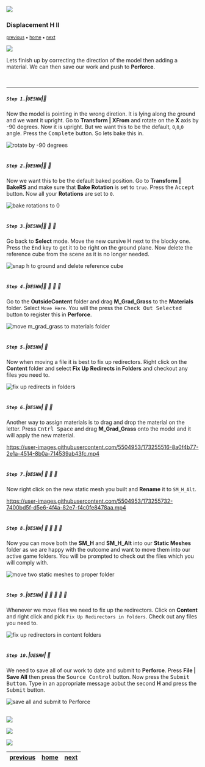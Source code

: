 ![](../images/line3.png)

### Displacement H II

<sub>[previous](../first-hour/README.md#user-content-first-hour-in-ue4) • [home](../README.md#user-content-ue4-hello-world) • [next](../readme/README.md#user-content-readmemd-file)</sub>

![](../images/line3.png)

Lets finish up by correcting the direction of the model then adding a material.  We can then save our work and push to **Perforce**.

<br>

---


##### `Step 1.`\|`UE5HW`|:small_blue_diamond:

Now the model is pointing in the wrong diretion.  It is lying along the ground and we want it upright.  Go to 
**Transform | XFrom** and rotate on the **X** axis by -90 degrees. Now it is upright.  But we want this to be the default, `0`,`0`,`0` angle.  Press the <kbd>Complete</kbd> button. So lets bake this in.

![rotate by -90 degrees](images/rotateModel90.png)

<img src="https://via.placeholder.com/500x2/45D7CA/45D7CA" alt="drawing" height="2px" alt = ""/>

##### `Step 2.`\|`UE5HW`|:small_blue_diamond: :small_blue_diamond: 

Now we want this to be the default baked position.  Go to **Transform | BakeRS** and make sure that **Bake Rotation** is set to `true`.  Press the <kbd>Accept</kbd> button.  Now all your **Rotations** are set to `0`.

![bake rotations to 0](images/bakeRotation.png)

<img src="https://via.placeholder.com/500x2/45D7CA/45D7CA" alt="drawing" height="2px" alt = ""/>

##### `Step 3.`\|`UE5HW`|:small_blue_diamond: :small_blue_diamond: :small_blue_diamond:

Go back to **Select** mode. Move the new cursive H next to the blocky one. Press the <kbd>End</kbd> key to get it to be right on the ground plane.  Now delete the reference cube from the scene as it is no longer needed.

![snap h to ground and delete reference cube](images/snapH.png)

<img src="https://via.placeholder.com/500x2/45D7CA/45D7CA" alt="drawing" height="2px" alt = ""/>

##### `Step 4.`\|`UE5HW`|:small_blue_diamond: :small_blue_diamond: :small_blue_diamond: :small_blue_diamond:

Go to the **OutsideContent** folder and drag **M_Grad_Grass** to the **Materials** folder.  Select `Move Here`. You will the press the <kbd>Check Out Selected</kbd> button to register this in **Perforce**.  

![move m_grad_grass to materials folder](images/moveGreenMat.png)

<img src="https://via.placeholder.com/500x2/45D7CA/45D7CA" alt="drawing" height="2px" alt = ""/>

##### `Step 5.`\|`UE5HW`| :small_orange_diamond:

Now when moving a file it is best to fix up redirectors.  Right click on the **Content** folder and select **Fix Up Redirects in Folders** and checkout any files you need to.

![fix up redirects in folders](images/fixRedirectA.png)

<img src="https://via.placeholder.com/500x2/45D7CA/45D7CA" alt="drawing" height="2px" alt = ""/>

##### `Step 6.`\|`UE5HW`| :small_orange_diamond: :small_blue_diamond:

Another way to assign materials is to drag and drop the material on the letter.  Press <kbd>Cntrl Space</kbd> and drag **M_Grad_Grass** onto the model and it will apply the new material.

https://user-images.githubusercontent.com/5504953/173255516-8a0f4b77-2e1a-4514-8b0a-714539ab43fc.mp4

<img src="https://via.placeholder.com/500x2/45D7CA/45D7CA" alt="drawing" height="2px" alt = ""/>

##### `Step 7.`\|`UE5HW`| :small_orange_diamond: :small_blue_diamond: :small_blue_diamond:

Now right click on the new static mesh you built and **Rename** it to `SM_H_Alt`.

https://user-images.githubusercontent.com/5504953/173255732-7400bd5f-d5e6-4f4a-82e7-f4c0fe8478aa.mp4

<img src="https://via.placeholder.com/500x2/45D7CA/45D7CA" alt="drawing" height="2px" alt = ""/>

##### `Step 8.`\|`UE5HW`| :small_orange_diamond: :small_blue_diamond: :small_blue_diamond: :small_blue_diamond:

Now you can move both the **SM_H** and **SM_H_Alt** into our **Static Meshes** folder as we are happy with the outcome and want to move them into our active game folders. You will be prompted to check out the files which you will comply with.

![move two static meshes to proper folder](images/moveStaticMeshes.png)

<img src="https://via.placeholder.com/500x2/45D7CA/45D7CA" alt="drawing" height="2px" alt = ""/>

##### `Step 9.`\|`UE5HW`| :small_orange_diamond: :small_blue_diamond: :small_blue_diamond: :small_blue_diamond: :small_blue_diamond:

Whenever we move files we need to fix up the redirectors.  Click on **Content** and right click and pick `Fix Up Redirectors in Folders`.  Check out any files you need to.

![fix up redirectors in content folders](images/fixUpRedirects.png)

<img src="https://via.placeholder.com/500x2/45D7CA/45D7CA" alt="drawing" height="2px" alt = ""/>

##### `Step 10.`\|`UE5HW`| :large_blue_diamond:

We need to save all of our work to date and submit to **Perforce**.  Press **File | Save All** then press the <kbd>Source Control</kbd> button.  Now press the <kbd>Submit Button</kbd>.  Type in an appropriate message aobut the second **H** and press the <kbd>Submit</kbd> button.

![save all and submit to Perforce](images/addMessageSubmit.png)

<img src="https://via.placeholder.com/500x2/45D7CA/45D7CA" alt="drawing" height="2px" alt = ""/>

![](../images/line.png)

<img src="https://via.placeholder.com/1000x100/45D7CA/000000/?text=Next Up - README.md File">

![](../images/line.png)

| [previous](../first-hour/README.md#user-content-first-hour-in-ue4)| [home](../README.md#user-content-ue4-hello-world) | [next](../readme/README.md#user-content-readmemd-file)|
|---|---|---|
